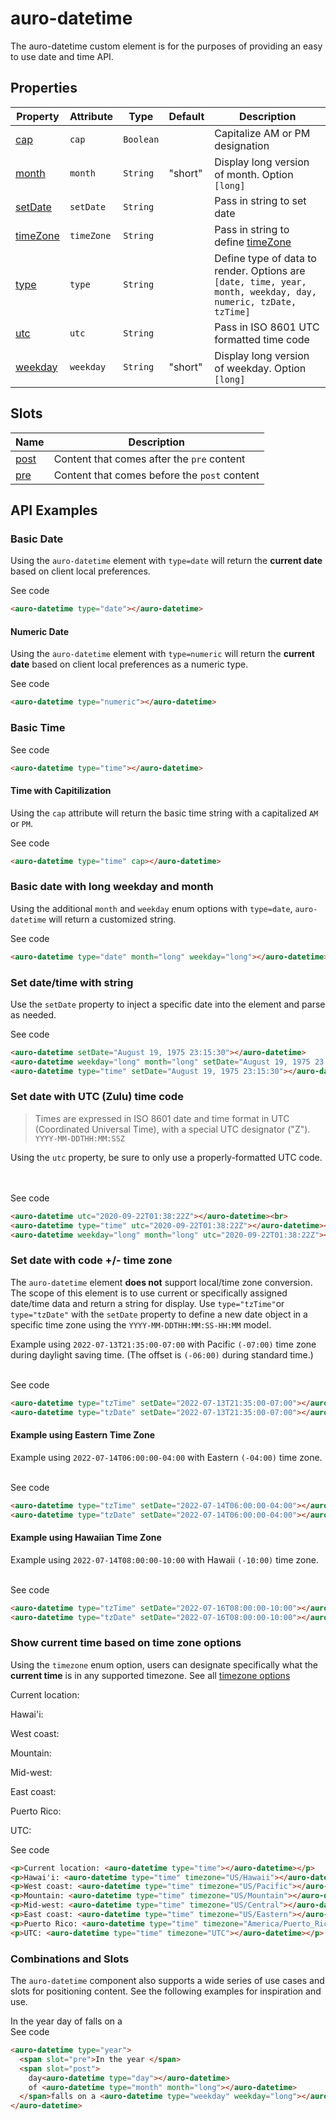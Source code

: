 <!-- AURO-GENERATED-CONTENT:START (FILE:src=./../api.md) -->
<!-- The below content is automatically added from ./../api.md -->

# auro-datetime

The auro-datetime custom element is for the purposes of providing an easy to use date and time API.

## Properties

| Property   | Attribute  | Type      | Default | Description                                      |
|------------|------------|-----------|---------|--------------------------------------------------|
| [cap](#cap)      | `cap`      | `Boolean` |         | Capitalize AM or PM designation                  |
| [month](#month)    | `month`    | `String`  | "short" | Display long version of month. Option `[long]`   |
| [setDate](#setDate)  | `setDate`  | `String`  |         | Pass in string to set date                       |
| [timeZone](#timeZone) | `timeZone` | `String`  |         | Pass in string to define [timeZone](https://docs.trifacta.com/display/DP/Supported+Time+Zone+Values) |
| [type](#type)     | `type`     | `String`  |         | Define type of data to render. Options are `[date, time, year, month, weekday, day, numeric, tzDate, tzTime]` |
| [utc](#utc)      | `utc`      | `String`  |         | Pass in ISO 8601 UTC formatted time code         |
| [weekday](#weekday)  | `weekday`  | `String`  | "short" | Display long version of weekday. Option `[long]` |

## Slots

| Name   | Description                                  |
|--------|----------------------------------------------|
| [post](#post) | Content that comes after the `pre` content   |
| [pre](#pre)  | Content that comes before the `post` content |
<!-- AURO-GENERATED-CONTENT:END -->

## API Examples

### Basic Date

Using the `auro-datetime` element with `type=date` will return the **current date** based on client local preferences.

<div class="exampleWrapper">
  <!-- AURO-GENERATED-CONTENT:START (FILE:src=./../../apiExamples/basic.html) -->
  <!-- The below content is automatically added from ./../../apiExamples/basic.html -->
  <auro-datetime type="date"></auro-datetime>
  <!-- AURO-GENERATED-CONTENT:END -->
</div>
<auro-accordion alignRight>
  <span slot="trigger">See code</span>
<!-- AURO-GENERATED-CONTENT:START (CODE:src=./../../apiExamples/basic.html) -->
<!-- The below code snippet is automatically added from ./../../apiExamples/basic.html -->

```html
<auro-datetime type="date"></auro-datetime>
```
<!-- AURO-GENERATED-CONTENT:END -->
</auro-accordion>

#### Numeric Date

Using the `auro-datetime` element with `type=numeric` will return the **current date** based on client local preferences as a numeric type.

<div class="exampleWrapper">
  <!-- AURO-GENERATED-CONTENT:START (FILE:src=./../../apiExamples/numericDate.html) -->
  <!-- The below content is automatically added from ./../../apiExamples/numericDate.html -->
  <auro-datetime type="numeric"></auro-datetime>
  <!-- AURO-GENERATED-CONTENT:END -->
</div>
<auro-accordion alignRight>
  <span slot="trigger">See code</span>
<!-- AURO-GENERATED-CONTENT:START (CODE:src=./../../apiExamples/numericDate.html) -->
<!-- The below code snippet is automatically added from ./../../apiExamples/numericDate.html -->

```html
<auro-datetime type="numeric"></auro-datetime>
```
<!-- AURO-GENERATED-CONTENT:END -->
</auro-accordion>

### Basic Time

<div class="exampleWrapper">
  <!-- AURO-GENERATED-CONTENT:START (FILE:src=./../../apiExamples/basicTime.html) -->
  <!-- The below content is automatically added from ./../../apiExamples/basicTime.html -->
  <auro-datetime type="time"></auro-datetime>
  <!-- AURO-GENERATED-CONTENT:END -->
</div>
<auro-accordion alignRight>
  <span slot="trigger">See code</span>
<!-- AURO-GENERATED-CONTENT:START (CODE:src=./../../apiExamples/basicTime.html) -->
<!-- The below code snippet is automatically added from ./../../apiExamples/basicTime.html -->

```html
<auro-datetime type="time"></auro-datetime>
```
<!-- AURO-GENERATED-CONTENT:END -->
</auro-accordion>

#### Time with Capitilization

Using the `cap` attribute will return the basic time string with a capitalized `AM` or `PM`.

<div class="exampleWrapper">
  <!-- AURO-GENERATED-CONTENT:START (FILE:src=./../../apiExamples/cap.html) -->
  <!-- The below content is automatically added from ./../../apiExamples/cap.html -->
  <auro-datetime type="time" cap></auro-datetime>
  <!-- AURO-GENERATED-CONTENT:END -->
</div>
<auro-accordion alignRight>
  <span slot="trigger">See code</span>
<!-- AURO-GENERATED-CONTENT:START (CODE:src=./../../apiExamples/cap.html) -->
<!-- The below code snippet is automatically added from ./../../apiExamples/cap.html -->

```html
<auro-datetime type="time" cap></auro-datetime>
```
<!-- AURO-GENERATED-CONTENT:END -->
</auro-accordion>

### Basic date with long weekday and month

Using the additional `month` and `weekday` enum options with `type=date`, `auro-datetime` will return a customized string.

<div class="exampleWrapper">
  <!-- AURO-GENERATED-CONTENT:START (FILE:src=./../../apiExamples/long.html) -->
  <!-- The below content is automatically added from ./../../apiExamples/long.html -->
  <auro-datetime type="date" month="long" weekday="long"></auro-datetime>
  <!-- AURO-GENERATED-CONTENT:END -->
</div>
<auro-accordion alignRight>
  <span slot="trigger">See code</span>
<!-- AURO-GENERATED-CONTENT:START (CODE:src=./../../apiExamples/long.html) -->
<!-- The below code snippet is automatically added from ./../../apiExamples/long.html -->

```html
<auro-datetime type="date" month="long" weekday="long"></auro-datetime>
```
<!-- AURO-GENERATED-CONTENT:END -->
</auro-accordion>

### Set date/time with string

Use the `setDate` property to inject a specific date into the element and parse as needed.

<div class="exampleWrapper">
  <!-- AURO-GENERATED-CONTENT:START (FILE:src=./../../apiExamples/setDate.html) -->
  <!-- The below content is automatically added from ./../../apiExamples/setDate.html -->
  <auro-datetime setDate="August 19, 1975 23:15:30"></auro-datetime>
  <auro-datetime weekday="long" month="long" setDate="August 19, 1975 23:15:30"></auro-datetime>
  <auro-datetime type="time" setDate="August 19, 1975 23:15:30"></auro-datetime>
  <!-- AURO-GENERATED-CONTENT:END -->
</div>
<auro-accordion alignRight>
  <span slot="trigger">See code</span>
<!-- AURO-GENERATED-CONTENT:START (CODE:src=./../../apiExamples/setDate.html) -->
<!-- The below code snippet is automatically added from ./../../apiExamples/setDate.html -->

```html
<auro-datetime setDate="August 19, 1975 23:15:30"></auro-datetime>
<auro-datetime weekday="long" month="long" setDate="August 19, 1975 23:15:30"></auro-datetime>
<auro-datetime type="time" setDate="August 19, 1975 23:15:30"></auro-datetime>
```
<!-- AURO-GENERATED-CONTENT:END -->
</auro-accordion>

### Set date with UTC (Zulu) time code

> Times are expressed in ISO 8601 date and time format in UTC (Coordinated Universal Time), with a special UTC designator ("Z").<br>
> `YYYY-MM-DDTHH:MM:SSZ`

Using the `utc` property, be sure to only use a properly-formatted UTC code.

<div class="exampleWrapper">
  <!-- AURO-GENERATED-CONTENT:START (FILE:src=./../../apiExamples/utc.html) -->
  <!-- The below content is automatically added from ./../../apiExamples/utc.html -->
  <auro-datetime utc="2020-09-22T01:38:22Z"></auro-datetime><br>
  <auro-datetime type="time" utc="2020-09-22T01:38:22Z"></auro-datetime><br>
  <auro-datetime weekday="long" month="long" utc="2020-09-22T01:38:22Z"></auro-datetime>
  <!-- AURO-GENERATED-CONTENT:END -->
</div>
<auro-accordion alignRight>
  <span slot="trigger">See code</span>
<!-- AURO-GENERATED-CONTENT:START (CODE:src=./../../apiExamples/utc.html) -->
<!-- The below code snippet is automatically added from ./../../apiExamples/utc.html -->

```html
<auro-datetime utc="2020-09-22T01:38:22Z"></auro-datetime><br>
<auro-datetime type="time" utc="2020-09-22T01:38:22Z"></auro-datetime><br>
<auro-datetime weekday="long" month="long" utc="2020-09-22T01:38:22Z"></auro-datetime>
```
<!-- AURO-GENERATED-CONTENT:END -->
</auro-accordion>

### Set date with code +/- time zone

<auro-alert type="information">The <code>auro-datetime</code> element <strong>does not</strong> support local/time zone conversion. The scope of this element is to use current or specifically assigned date/time data and return a string for display.</auro-alert>
Use `type="tzTime"`or `type="tzDate"` with the `setDate` property to define a new date object in a specific time zone using the `YYYY-MM-DDTHH:MM:SS-HH:MM` model.

Example using `2022-07-13T21:35:00-07:00` with Pacific `(-07:00)` time zone during daylight saving time. (The offset is `(-06:00)` during standard time.)

<div class="exampleWrapper">
  <!-- AURO-GENERATED-CONTENT:START (FILE:src=./../../apiExamples/plusMinus.html) -->
  <!-- The below content is automatically added from ./../../apiExamples/plusMinus.html -->
  <auro-datetime type="tzTime" setDate="2022-07-13T21:35:00-07:00"></auro-datetime><br>
  <auro-datetime type="tzDate" setDate="2022-07-13T21:35:00-07:00"></auro-datetime>
  <!-- AURO-GENERATED-CONTENT:END -->
</div>
<auro-accordion alignRight>
  <span slot="trigger">See code</span>
<!-- AURO-GENERATED-CONTENT:START (CODE:src=./../../apiExamples/plusMinus.html) -->
<!-- The below code snippet is automatically added from ./../../apiExamples/plusMinus.html -->

```html
<auro-datetime type="tzTime" setDate="2022-07-13T21:35:00-07:00"></auro-datetime><br>
<auro-datetime type="tzDate" setDate="2022-07-13T21:35:00-07:00"></auro-datetime>
```
<!-- AURO-GENERATED-CONTENT:END -->
</auro-accordion>

#### Example using Eastern Time Zone

Example using `2022-07-14T06:00:00-04:00` with Eastern `(-04:00)` time zone.

<div class="exampleWrapper">
  <!-- AURO-GENERATED-CONTENT:START (FILE:src=./../../apiExamples/eastPlusMinus.html) -->
  <!-- The below content is automatically added from ./../../apiExamples/eastPlusMinus.html -->
  <auro-datetime type="tzTime" setDate="2022-07-14T06:00:00-04:00"></auro-datetime><br>
  <auro-datetime type="tzDate" setDate="2022-07-14T06:00:00-04:00"></auro-datetime>
  <!-- AURO-GENERATED-CONTENT:END -->
</div>
<auro-accordion alignRight>
  <span slot="trigger">See code</span>
<!-- AURO-GENERATED-CONTENT:START (CODE:src=./../../apiExamples/eastPlusMinus.html) -->
<!-- The below code snippet is automatically added from ./../../apiExamples/eastPlusMinus.html -->

```html
<auro-datetime type="tzTime" setDate="2022-07-14T06:00:00-04:00"></auro-datetime><br>
<auro-datetime type="tzDate" setDate="2022-07-14T06:00:00-04:00"></auro-datetime>
```
<!-- AURO-GENERATED-CONTENT:END -->
</auro-accordion>

#### Example using Hawaiian Time Zone

Example using `2022-07-14T08:00:00-10:00` with Hawaii `(-10:00)` time zone.

<div class="exampleWrapper">
  <!-- AURO-GENERATED-CONTENT:START (FILE:src=./../../apiExamples/hawaiiPlusMinus.html) -->
  <!-- The below content is automatically added from ./../../apiExamples/hawaiiPlusMinus.html -->
  <auro-datetime type="tzTime" setDate="2022-07-16T08:00:00-10:00"></auro-datetime><br>
  <auro-datetime type="tzDate" setDate="2022-07-16T08:00:00-10:00"></auro-datetime>
  <!-- AURO-GENERATED-CONTENT:END -->
</div>
<auro-accordion alignRight>
  <span slot="trigger">See code</span>
<!-- AURO-GENERATED-CONTENT:START (CODE:src=./../../apiExamples/hawaiiPlusMinus.html) -->
<!-- The below code snippet is automatically added from ./../../apiExamples/hawaiiPlusMinus.html -->

```html
<auro-datetime type="tzTime" setDate="2022-07-16T08:00:00-10:00"></auro-datetime><br>
<auro-datetime type="tzDate" setDate="2022-07-16T08:00:00-10:00"></auro-datetime>
```
<!-- AURO-GENERATED-CONTENT:END -->
</auro-accordion>

### Show current time based on time zone options

Using the `timezone` enum option, users can designate specifically what the **current time** is in any supported timezone. See all [timezone options](https://docs.trifacta.com/display/DP/Supported+Time+Zone+Values)

<div class="exampleWrapper">
  <!-- AURO-GENERATED-CONTENT:START (FILE:src=./../../apiExamples/timezone.html) -->
  <!-- The below content is automatically added from ./../../apiExamples/timezone.html -->
  <p>Current location: <auro-datetime type="time"></auro-datetime></p>
  <p>Hawai'i: <auro-datetime type="time" timezone="US/Hawaii"></auro-datetime></p>
  <p>West coast: <auro-datetime type="time" timezone="US/Pacific"></auro-datetime></p>
  <p>Mountain: <auro-datetime type="time" timezone="US/Mountain"></auro-datetime></p>
  <p>Mid-west: <auro-datetime type="time" timezone="US/Central"></auro-datetime></p>
  <p>East coast: <auro-datetime type="time" timezone="US/Eastern"></auro-datetime></p>
  <p>Puerto Rico: <auro-datetime type="time" timezone="America/Puerto_Rico"></auro-datetime></p>
  <p>UTC: <auro-datetime type="time" timezone="UTC"></auro-datetime></p>
  <!-- AURO-GENERATED-CONTENT:END -->
</div>
<auro-accordion alignRight>
  <span slot="trigger">See code</span>
<!-- AURO-GENERATED-CONTENT:START (CODE:src=./../../apiExamples/timezone.html) -->
<!-- The below code snippet is automatically added from ./../../apiExamples/timezone.html -->

```html
<p>Current location: <auro-datetime type="time"></auro-datetime></p>
<p>Hawai'i: <auro-datetime type="time" timezone="US/Hawaii"></auro-datetime></p>
<p>West coast: <auro-datetime type="time" timezone="US/Pacific"></auro-datetime></p>
<p>Mountain: <auro-datetime type="time" timezone="US/Mountain"></auro-datetime></p>
<p>Mid-west: <auro-datetime type="time" timezone="US/Central"></auro-datetime></p>
<p>East coast: <auro-datetime type="time" timezone="US/Eastern"></auro-datetime></p>
<p>Puerto Rico: <auro-datetime type="time" timezone="America/Puerto_Rico"></auro-datetime></p>
<p>UTC: <auro-datetime type="time" timezone="UTC"></auro-datetime></p>
```
<!-- AURO-GENERATED-CONTENT:END -->
</auro-accordion>

### Combinations and Slots

The `auro-datetime` component also supports a wide series of use cases and slots for positioning content. See the following examples for inspiration and use.

<div class="exampleWrapper">
  <!-- AURO-GENERATED-CONTENT:START (FILE:src=./../../apiExamples/slots.html) -->
  <!-- The below content is automatically added from ./../../apiExamples/slots.html -->
  <auro-datetime type="year">
    <span slot="pre">In the year </span>
    <span slot="post">
      day<auro-datetime type="day"></auro-datetime>
      of <auro-datetime type="month" month="long"></auro-datetime>
    </span>falls on a <auro-datetime type="weekday" weekday="long"></auro-datetime>
  </auro-datetime>
  <!-- AURO-GENERATED-CONTENT:END -->
</div>
<auro-accordion alignRight>
  <span slot="trigger">See code</span>
<!-- AURO-GENERATED-CONTENT:START (CODE:src=./../../apiExamples/slots.html) -->
<!-- The below code snippet is automatically added from ./../../apiExamples/slots.html -->

```html
<auro-datetime type="year">
  <span slot="pre">In the year </span>
  <span slot="post">
    day<auro-datetime type="day"></auro-datetime>
    of <auro-datetime type="month" month="long"></auro-datetime>
  </span>falls on a <auro-datetime type="weekday" weekday="long"></auro-datetime>
</auro-datetime>
```
<!-- AURO-GENERATED-CONTENT:END -->
</auro-accordion>
